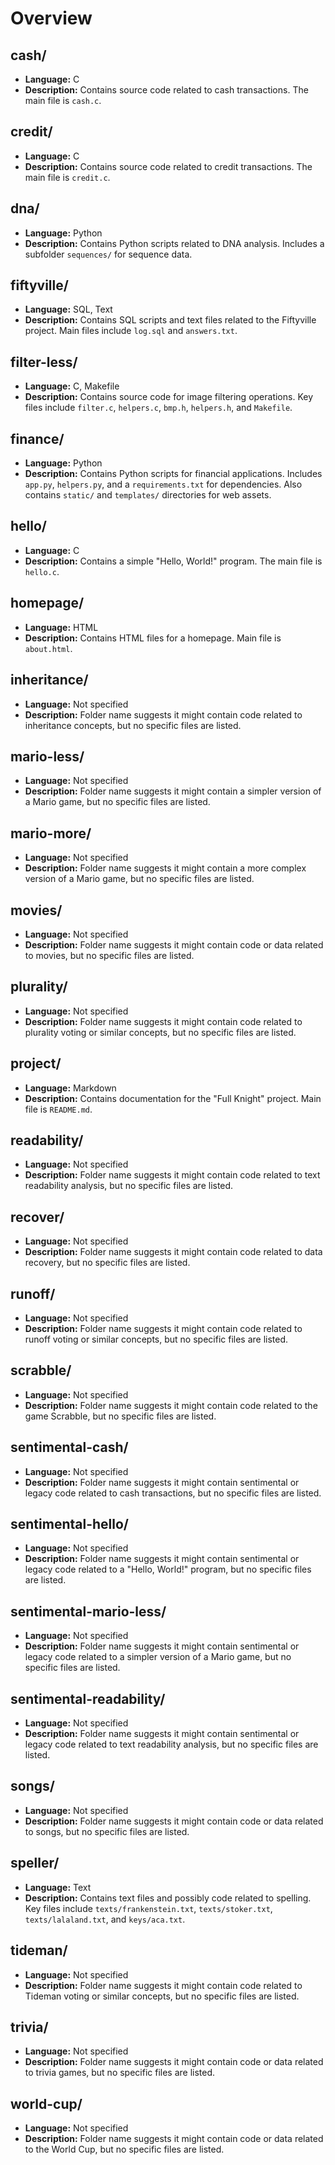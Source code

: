 # Overview

## cash/
- **Language:** C
- **Description:** Contains source code related to cash transactions. The main file is `cash.c`.

## credit/
- **Language:** C
- **Description:** Contains source code related to credit transactions. The main file is `credit.c`.

## dna/
- **Language:** Python
- **Description:** Contains Python scripts related to DNA analysis. Includes a subfolder `sequences/` for sequence data.

## fiftyville/
- **Language:** SQL, Text
- **Description:** Contains SQL scripts and text files related to the Fiftyville project. Main files include `log.sql` and `answers.txt`.

## filter-less/
- **Language:** C, Makefile
- **Description:** Contains source code for image filtering operations. Key files include `filter.c`, `helpers.c`, `bmp.h`, `helpers.h`, and `Makefile`.

## finance/
- **Language:** Python
- **Description:** Contains Python scripts for financial applications. Includes `app.py`, `helpers.py`, and a `requirements.txt` for dependencies. Also contains `static/` and `templates/` directories for web assets.

## hello/
- **Language:** C
- **Description:** Contains a simple "Hello, World!" program. The main file is `hello.c`.

## homepage/
- **Language:** HTML
- **Description:** Contains HTML files for a homepage. Main file is `about.html`.

## inheritance/
- **Language:** Not specified
- **Description:** Folder name suggests it might contain code related to inheritance concepts, but no specific files are listed.

## mario-less/
- **Language:** Not specified
- **Description:** Folder name suggests it might contain a simpler version of a Mario game, but no specific files are listed.

## mario-more/
- **Language:** Not specified
- **Description:** Folder name suggests it might contain a more complex version of a Mario game, but no specific files are listed.

## movies/
- **Language:** Not specified
- **Description:** Folder name suggests it might contain code or data related to movies, but no specific files are listed.

## plurality/
- **Language:** Not specified
- **Description:** Folder name suggests it might contain code related to plurality voting or similar concepts, but no specific files are listed.

## project/
- **Language:** Markdown
- **Description:** Contains documentation for the "Full Knight" project. Main file is `README.md`.

## readability/
- **Language:** Not specified
- **Description:** Folder name suggests it might contain code related to text readability analysis, but no specific files are listed.

## recover/
- **Language:** Not specified
- **Description:** Folder name suggests it might contain code related to data recovery, but no specific files are listed.

## runoff/
- **Language:** Not specified
- **Description:** Folder name suggests it might contain code related to runoff voting or similar concepts, but no specific files are listed.

## scrabble/
- **Language:** Not specified
- **Description:** Folder name suggests it might contain code related to the game Scrabble, but no specific files are listed.

## sentimental-cash/
- **Language:** Not specified
- **Description:** Folder name suggests it might contain sentimental or legacy code related to cash transactions, but no specific files are listed.

## sentimental-hello/
- **Language:** Not specified
- **Description:** Folder name suggests it might contain sentimental or legacy code related to a "Hello, World!" program, but no specific files are listed.

## sentimental-mario-less/
- **Language:** Not specified
- **Description:** Folder name suggests it might contain sentimental or legacy code related to a simpler version of a Mario game, but no specific files are listed.

## sentimental-readability/
- **Language:** Not specified
- **Description:** Folder name suggests it might contain sentimental or legacy code related to text readability analysis, but no specific files are listed.

## songs/
- **Language:** Not specified
- **Description:** Folder name suggests it might contain code or data related to songs, but no specific files are listed.

## speller/
- **Language:** Text
- **Description:** Contains text files and possibly code related to spelling. Key files include `texts/frankenstein.txt`, `texts/stoker.txt`, `texts/lalaland.txt`, and `keys/aca.txt`.

## tideman/
- **Language:** Not specified
- **Description:** Folder name suggests it might contain code related to Tideman voting or similar concepts, but no specific files are listed.

## trivia/
- **Language:** Not specified
- **Description:** Folder name suggests it might contain code or data related to trivia games, but no specific files are listed.

## world-cup/
- **Language:** Not specified
- **Description:** Folder name suggests it might contain code or data related to the World Cup, but no specific files are listed.